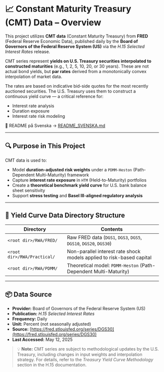 # 📈 Constant Maturity Treasury (CMT) Data – Overview

This project utilizes **CMT data** (Constant Maturity Treasury) from **FRED** (Federal Reserve Economic Data), published daily by the **Board of Governors of the Federal Reserve System (US)** via the *H.15 Selected Interest Rates* release.

CMT series represent **yields on U.S. Treasury securities interpolated to constructed maturities** (e.g., 1, 2, 5, 10, 20, or 30 years). These are not actual bond yields, but **par rates** derived from a monotonically convex interpolation of market data.

The rates are based on indicative bid-side quotes for the most recently auctioned securities. The U.S. Treasury uses them to construct a continuous yield curve — a critical reference for:

- Interest rate analysis  
- Duration exposure  
- Interest rate risk modeling

📄 README på Svenska → [README_SVENSKA.md](https://github.com/OCBliss/Basel3/blob/main/RWA/README_SVENSKA.md)

---

## 🔍 Purpose in This Project

CMT data is used to:

- Model **duration-adjusted risk weights** under a `PDMM-Heston` (Path-Dependent Multi-Maturity) framework
- Capture **interest rate exposure** in `HTM` (Held-to-Maturity) portfolios
- Create a **theoretical benchmark yield curve** for U.S. bank balance sheet sensitivity
- Support **stress testing** and **Basel III-aligned regulatory analysis**

---

## 📁 Yield Curve Data Directory Structure

| Directory                     | Contents                                                                 |
|------------------------------|--------------------------------------------------------------------------|
| `<root dir>/RWA/FRED/`       | Raw FRED data (`DGS1`, `DGS3`, `DGS5`, `DGS10`, `DGS20`, `DGS30`)        |
| `<root dir>/RWA/Practical/`  | Non-parallel interest rate shock models applied to risk-based capital     |
| `<root dir>/RWA/PDMM/`       | Theoretical model: `PDMM-Heston` (Path-Dependent Multi-Maturity)          |

---

## 📦 Data Source

- **Provider:** Board of Governors of the Federal Reserve System (US)  
- **Publication:** *H.15 Selected Interest Rates*  
- **Frequency:** Daily  
- **Unit:** Percent (not seasonally adjusted)  
- **Source:** [https://fred.stlouisfed.org/series/DGS30](https://fred.stlouisfed.org/series/DGS30)  
- **Last Accessed:** May 12, 2025

> 💡 **Note:** CMT series are subject to methodological updates by the U.S. Treasury, including changes in input weights and interpolation strategy. For details, refer to the *Treasury Yield Curve Methodology* section in the H.15 documentation.

